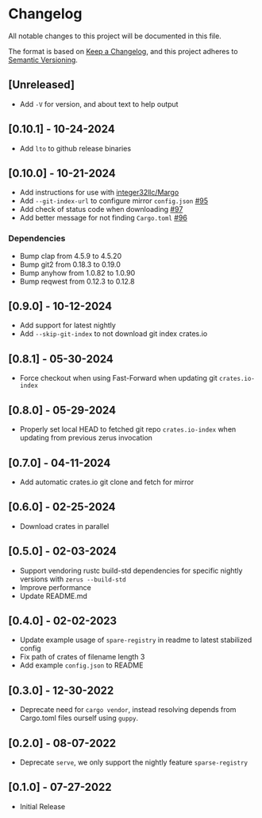 # Changelog
All notable changes to this project will be documented in this file.

The format is based on [Keep a Changelog](https://keepachangelog.com/en/1.0.0/),
and this project adheres to [Semantic Versioning](https://semver.org/spec/v2.0.0.html).

## [Unreleased]
- Add `-V` for version, and about text to help output

## [0.10.1] - 10-24-2024
- Add `lto` to github release binaries

## [0.10.0] - 10-21-2024
- Add instructions for use with [integer32llc/Margo](https://github.com/integer32llc/margo)
- Add `--git-index-url` to configure mirror `config.json` [#95](https://github.com/wcampbell0x2a/zerus/pull/95)
- Add check of status code when downloading [#97](https://github.com/wcampbell0x2a/zerus/pull/97)
- Add better message for not finding `Cargo.toml` [#96](https://github.com/wcampbell0x2a/zerus/pull/96)

### Dependencies
- Bump clap from 4.5.9 to 4.5.20
- Bump git2 from 0.18.3 to 0.19.0
- Bump anyhow from 1.0.82 to 1.0.90
- Bump reqwest from 0.12.3 to 0.12.8

## [0.9.0] - 10-12-2024
- Add support for latest nightly
- Add `--skip-git-index` to not download git index crates.io

## [0.8.1] - 05-30-2024
- Force checkout when using Fast-Forward when updating git `crates.io-index`

## [0.8.0] - 05-29-2024
- Properly set local HEAD to fetched git repo `crates.io-index` when updating from previous zerus invocation

## [0.7.0] - 04-11-2024
- Add automatic crates.io git clone and fetch for mirror

## [0.6.0] - 02-25-2024
- Download crates in parallel

## [0.5.0] - 02-03-2024
- Support vendoring rustc build-std dependencies for specific nightly versions with `zerus --build-std`
- Improve performance
- Update README.md

## [0.4.0] - 02-02-2023
- Update example usage of `spare-registry` in readme to latest stabilized config
- Fix path of crates of filename length 3
- Add example `config.json` to README

## [0.3.0] - 12-30-2022
- Deprecate need for `cargo vendor`, instead resolving depends from Cargo.toml files ourself using `guppy`.

## [0.2.0] - 08-07-2022
- Deprecate `serve`, we only support the nightly feature `sparse-registry`

## [0.1.0] - 07-27-2022
- Initial Release
